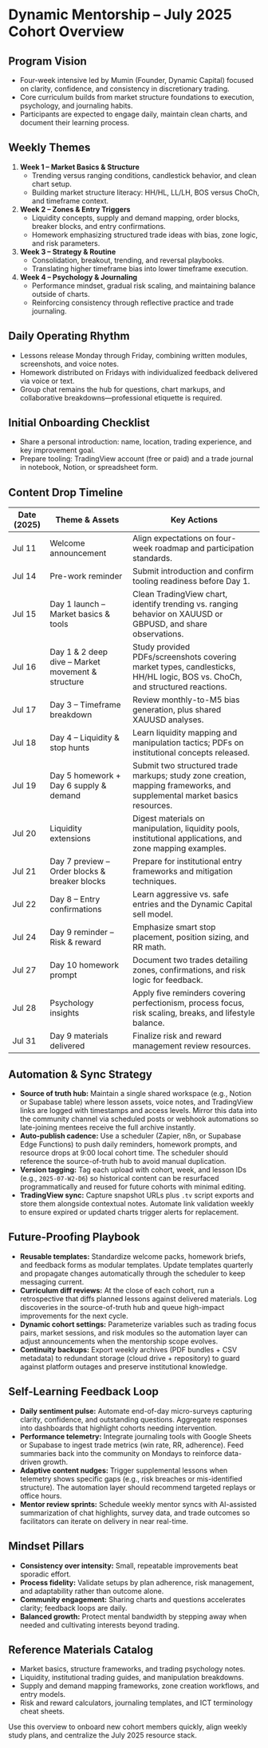 # Dynamic Mentorship – July 2025 Cohort Overview

## Program Vision

- Four-week intensive led by Mumin (Founder, Dynamic Capital) focused on
  clarity, confidence, and consistency in discretionary trading.
- Core curriculum builds from market structure foundations to execution,
  psychology, and journaling habits.
- Participants are expected to engage daily, maintain clean charts, and document
  their learning process.

## Weekly Themes

1. **Week 1 – Market Basics & Structure**
   - Trending versus ranging conditions, candlestick behavior, and clean chart
     setup.
   - Building market structure literacy: HH/HL, LL/LH, BOS versus ChoCh, and
     timeframe context.
2. **Week 2 – Zones & Entry Triggers**
   - Liquidity concepts, supply and demand mapping, order blocks, breaker
     blocks, and entry confirmations.
   - Homework emphasizing structured trade ideas with bias, zone logic, and risk
     parameters.
3. **Week 3 – Strategy & Routine**
   - Consolidation, breakout, trending, and reversal playbooks.
   - Translating higher timeframe bias into lower timeframe execution.
4. **Week 4 – Psychology & Journaling**
   - Performance mindset, gradual risk scaling, and maintaining balance outside
     of charts.
   - Reinforcing consistency through reflective practice and trade journaling.

## Daily Operating Rhythm

- Lessons release Monday through Friday, combining written modules, screenshots,
  and voice notes.
- Homework distributed on Fridays with individualized feedback delivered via
  voice or text.
- Group chat remains the hub for questions, chart markups, and collaborative
  breakdowns—professional etiquette is required.

## Initial Onboarding Checklist

- Share a personal introduction: name, location, trading experience, and key
  improvement goal.
- Prepare tooling: TradingView account (free or paid) and a trade journal in
  notebook, Notion, or spreadsheet form.

## Content Drop Timeline

| Date (2025) | Theme & Assets                                    | Key Actions                                                                                                                |
| ----------- | ------------------------------------------------- | -------------------------------------------------------------------------------------------------------------------------- |
| Jul 11      | Welcome announcement                              | Align expectations on four-week roadmap and participation standards.                                                       |
| Jul 14      | Pre-work reminder                                 | Submit introduction and confirm tooling readiness before Day 1.                                                            |
| Jul 15      | Day 1 launch – Market basics & tools              | Clean TradingView chart, identify trending vs. ranging behavior on XAUUSD or GBPUSD, and share observations.               |
| Jul 16      | Day 1 & 2 deep dive – Market movement & structure | Study provided PDFs/screenshots covering market types, candlesticks, HH/HL logic, BOS vs. ChoCh, and structured reactions. |
| Jul 17      | Day 3 – Timeframe breakdown                       | Review monthly-to-M5 bias generation, plus shared XAUUSD analyses.                                                         |
| Jul 18      | Day 4 – Liquidity & stop hunts                    | Learn liquidity mapping and manipulation tactics; PDFs on institutional concepts released.                                 |
| Jul 19      | Day 5 homework + Day 6 supply & demand            | Submit two structured trade markups; study zone creation, mapping frameworks, and supplemental market basics resources.    |
| Jul 20      | Liquidity extensions                              | Digest materials on manipulation, liquidity pools, institutional applications, and zone mapping examples.                  |
| Jul 21      | Day 7 preview – Order blocks & breaker blocks     | Prepare for institutional entry frameworks and mitigation techniques.                                                      |
| Jul 22      | Day 8 – Entry confirmations                       | Learn aggressive vs. safe entries and the Dynamic Capital sell model.                                                      |
| Jul 24      | Day 9 reminder – Risk & reward                    | Emphasize smart stop placement, position sizing, and RR math.                                                              |
| Jul 27      | Day 10 homework prompt                            | Document two trades detailing zones, confirmations, and risk logic for feedback.                                           |
| Jul 28      | Psychology insights                               | Apply five reminders covering perfectionism, process focus, risk scaling, breaks, and lifestyle balance.                   |
| Jul 31      | Day 9 materials delivered                         | Finalize risk and reward management review resources.                                                                      |

## Automation & Sync Strategy

- **Source of truth hub:** Maintain a single shared workspace (e.g., Notion or
  Supabase table) where lesson assets, voice notes, and TradingView links are
  logged with timestamps and access levels. Mirror this data into the community
  channel via scheduled posts or webhook automations so late-joining mentees
  receive the full archive instantly.
- **Auto-publish cadence:** Use a scheduler (Zapier, n8n, or Supabase Edge
  Functions) to push daily reminders, homework prompts, and resource drops at
  9:00 local cohort time. The scheduler should reference the source-of-truth hub
  to avoid manual duplication.
- **Version tagging:** Tag each upload with cohort, week, and lesson IDs (e.g.,
  `2025-07-W2-D6`) so historical content can be resurfaced programmatically and
  reused for future cohorts with minimal editing.
- **TradingView sync:** Capture snapshot URLs plus `.tv` script exports and
  store them alongside contextual notes. Automate link validation weekly to
  ensure expired or updated charts trigger alerts for replacement.

## Future-Proofing Playbook

- **Reusable templates:** Standardize welcome packs, homework briefs, and
  feedback forms as modular templates. Update templates quarterly and propagate
  changes automatically through the scheduler to keep messaging current.
- **Curriculum diff reviews:** At the close of each cohort, run a retrospective
  that diffs planned lessons against delivered materials. Log discoveries in the
  source-of-truth hub and queue high-impact improvements for the next cycle.
- **Dynamic cohort settings:** Parameterize variables such as trading focus
  pairs, market sessions, and risk modules so the automation layer can adjust
  announcements when the mentorship scope evolves.
- **Continuity backups:** Export weekly archives (PDF bundles + CSV metadata) to
  redundant storage (cloud drive + repository) to guard against platform outages
  and preserve institutional knowledge.

## Self-Learning Feedback Loop

- **Daily sentiment pulse:** Automate end-of-day micro-surveys capturing
  clarity, confidence, and outstanding questions. Aggregate responses into
  dashboards that highlight cohorts needing intervention.
- **Performance telemetry:** Integrate journaling tools with Google Sheets or
  Supabase to ingest trade metrics (win rate, RR, adherence). Feed summaries
  back into the community on Mondays to reinforce data-driven growth.
- **Adaptive content nudges:** Trigger supplemental lessons when telemetry shows
  specific gaps (e.g., risk breaches or mis-identified structure). The
  automation layer should recommend targeted replays or office hours.
- **Mentor review sprints:** Schedule weekly mentor syncs with AI-assisted
  summarization of chat highlights, survey data, and trade outcomes so
  facilitators can iterate on delivery in near real-time.

## Mindset Pillars

- **Consistency over intensity:** Small, repeatable improvements beat sporadic
  effort.
- **Process fidelity:** Validate setups by plan adherence, risk management, and
  adaptability rather than outcome alone.
- **Community engagement:** Sharing charts and questions accelerates clarity;
  feedback loops are daily.
- **Balanced growth:** Protect mental bandwidth by stepping away when needed and
  cultivating interests beyond trading.

## Reference Materials Catalog

- Market basics, structure frameworks, and trading psychology notes.
- Liquidity, institutional trading guides, and manipulation breakdowns.
- Supply and demand mapping frameworks, zone creation workflows, and entry
  models.
- Risk and reward calculators, journaling templates, and ICT terminology cheat
  sheets.

Use this overview to onboard new cohort members quickly, align weekly study
plans, and centralize the July 2025 resource stack.
